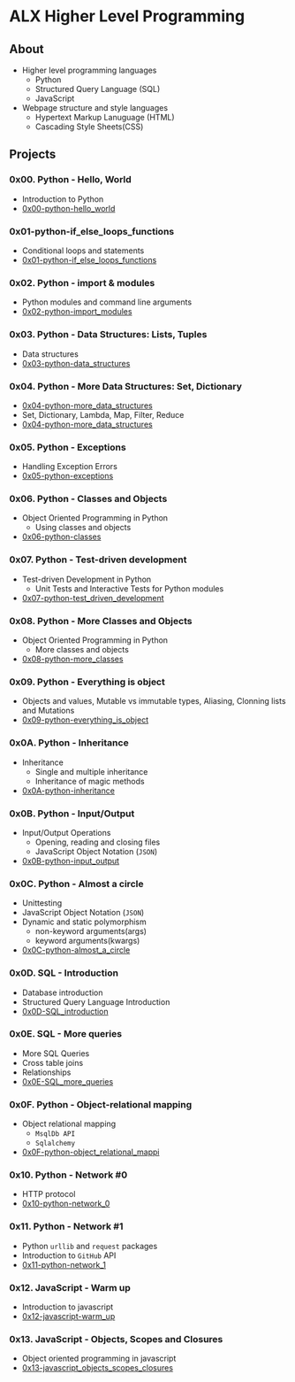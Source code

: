 # ALX Higher Level Programming
## About
* Higher level programming languages
	- Python
	- Structured Query Language (SQL)
	- JavaScript
* Webpage structure and style languages
	- Hypertext Markup Lanuguage (HTML)
	- Cascading Style Sheets(CSS)
## Projects
### 0x00. Python - Hello, World
* Introduction to Python
* [0x00-python-hello_world](0x00-python-hello_world)
### 0x01-python-if_else_loops_functions
* Conditional loops and statements
* [0x01-python-if_else_loops_functions](0x01-python-if_else_loops_functions)
### 0x02. Python - import & modules
* Python modules and command line arguments
* [0x02-python-import_modules](0x02-python-import_modules)
### 0x03. Python - Data Structures: Lists, Tuples
* Data structures
* [0x03-python-data_structures](0x03-python-data_structures)
### 0x04. Python - More Data Structures: Set, Dictionary
* [0x04-python-more_data_structures](0x04-python-more_data_structures)
* Set, Dictionary, Lambda, Map, Filter, Reduce
* [0x04-python-more_data_structures](0x04-python-more_data_structures)
### 0x05. Python - Exceptions
* Handling Exception Errors
* [0x05-python-exceptions](0x05-python-exceptions)
### 0x06. Python - Classes and Objects
* Object Oriented Programming in Python
	* Using classes and objects
* [0x06-python-classes](0x06-python-classes)
### 0x07. Python - Test-driven development
* Test-driven Development in Python
	* Unit Tests and Interactive Tests for Python modules
* [0x07-python-test_driven_development](0x07-python-test_driven_development)
### 0x08. Python - More Classes and Objects
* Object Oriented Programming in Python
	* More classes and objects
* [0x08-python-more_classes](0x08-python-more_classes)
### 0x09. Python - Everything is object
* Objects and values, Mutable vs immutable types, Aliasing, Clonning lists and Mutations
* [0x09-python-everything_is_object](0x09-python-everything_is_object)
### 0x0A. Python - Inheritance
* Inheritance
	* Single and multiple inheritance
	* Inheritance of magic methods
* [0x0A-python-inheritance](0x0A-python-inheritance)
### 0x0B. Python - Input/Output
* Input/Output Operations
	* Opening, reading and closing files
	* JavaScript Object Notation (`JSON`)
* [0x0B-python-input_output](0x0B-python-input_output)
### 0x0C. Python - Almost a circle
* Unittesting
* JavaScript Object Notation (`JSON`)
* Dynamic and static polymorphism
	- non-keyword arguments(args)
	- keyword arguments(kwargs)
* [0x0C-python-almost_a_circle](0x0C-python-almost_a_circle)
### 0x0D. SQL - Introduction
* Database introduction
* Structured Query Language Introduction
* [0x0D-SQL_introduction](0x0D-SQL_introduction)
### 0x0E. SQL - More queries
* More SQL Queries
* Cross table joins
* Relationships
* [0x0E-SQL_more_queries](0x0E-SQL_more_queries)
### 0x0F. Python - Object-relational mapping
* Object relational mapping
	* `MsqlDb API`
	* `Sqlalchemy`
* [0x0F-python-object_relational_mappi](0x0F-python-object_relational_mappi)
### 0x10. Python - Network #0
* HTTP protocol
* [0x10-python-network_0](0x10-python-network_0)
### 0x11. Python - Network #1
* Python `urllib` and `request` packages
* Introduction to `GitHub` API
* [0x11-python-network_1](0x11-python-network_1)
### 0x12. JavaScript - Warm up
* Introduction to javascript
* [0x12-javascript-warm_up](0x12-javascript-warm_up)
### 0x13. JavaScript - Objects, Scopes and Closures
* Object oriented programming in javascript
* [0x13-javascript_objects_scopes_closures](0x13-javascript_objects_scopes_closures)
